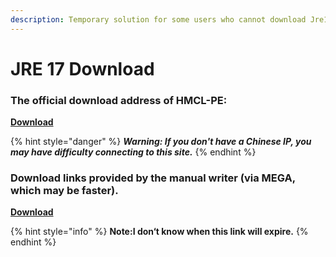 ```yaml
---
description: Temporary solution for some users who cannot download Jre17
---
```


# JRE 17 Download

### The official download address of HMCL-PE:

****[**Download**](https://wwb.lanzoum.com/tp/i3BQX03sp64h)****

{% hint style="danger" %}
_**Warning: If you don't have a Chinese IP, you may have difficulty connecting to this site.**_
{% endhint %}

### Download links provided by the manual writer (via MEGA, which may be faster).

****[**Download**](https://mega.nz/file/0OUinKRK#nrFt1\_wXcgt4rXhUAvKpvqFT1QRw9a6GzvYSM-0RPQk)****

{% hint style="info" %}
**Note:I don‘t know when this link will expire.**
{% endhint %}

